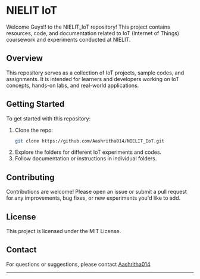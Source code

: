 # NIELIT IoT

Welcome Guys!! to the NIELIT_IoT repository! This project contains resources, code, and documentation related to IoT (Internet of Things) coursework and experiments conducted at NIELIT.



## Overview

This repository serves as a collection of IoT projects, sample codes, and assignments. It is intended for learners and developers working on IoT concepts, hands-on labs, and real-world applications.


## Getting Started

To get started with this repository:

1. Clone the repo:
    ```bash
    git clone https://github.com/Aashritha014/NIELIT_IoT.git
    ```
2. Explore the folders for different IoT experiments and codes.
3. Follow documentation or instructions in individual folders.



## Contributing

Contributions are welcome! Please open an issue or submit a pull request for any improvements, bug fixes, or new experiments you'd like to add.

## License

This project is licensed under the MIT License.

## Contact

For questions or suggestions, please contact [Aashritha014](https://github.com/Aashritha014).

---
